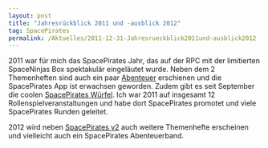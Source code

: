 ```yaml
---
layout: post
title: "Jahresrückblick 2011 und -ausblick 2012"
tag: SpacePirates
permalink: /Aktuelles/2011-12-31-Jahresrueckblick2011und-ausblick2012
---
```


2011 war für mich das SpacePirates Jahr, das auf der RPC mit der limitierten SpaceNinjas Box spektakulär eingeläutet wurde. Neben dem 2 Themenheften sind auch ein paar [Abenteuer](https://spacepirates.jcgames.de/Abenteuer/) erschienen und die SpacePirates App ist erwachsen geworden. Zudem gibt es seit September die coolen [SpacePirates Würfel](https://spacepirates.jcgames.de/Publikationen/). Ich war 2011 auf insgesamt 12 Rollenspielveranstaltungen und habe dort SpacePirates promotet und viele SpacePirates Runden geleitet.

2012 wird neben [SpacePirates v2](https://spacepirates.jcgames.de/Spielregeln/) auch weitere Themenhefte erscheinen und vielleicht auch ein SpacePirates Abenteuerband.

